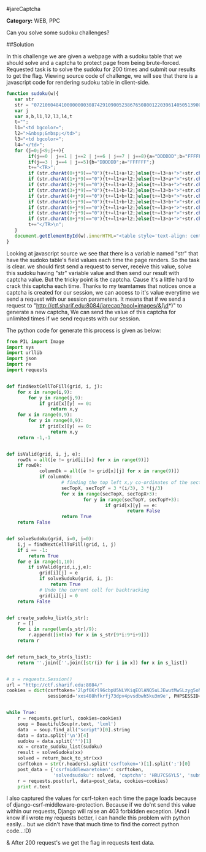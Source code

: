 #jareCaptcha

**Category:** WEB, PPC

Can you solve some sudoku challenges?

##Solution

In this challenge we are given a webpage with a sudoku table that we should solve and a captcha to protect page from being brute-forced.
Requested task is to solve the sudoku for 200 times and submit our results to get the flag.
Viewing source code of challenge, we will see that there is a javascript code for rendering sudoku table in client-side.

```javascript
function sudoku(w){
   var str
   str = "072106048410000000030874291090052386765080012203961405051390004320040107000000600";
   var j
   var a,b,l1,l2,l3,l4,t
   t="";
   l1="<td bgcolor=";
   l2=">&nbsp;&nbsp;</td>";
   l3="<td bgcolor=";
   l4="</td>";
   for (j=0;j<9;j++){
        if(j==0 | j==1 | j==2 | j==6 | j==7 | j==8){a="DDDDDD";b="FFFFFF";}
        if(j==3 | j==4 | j==5){b="DDDDDD";a="FFFFFF";}
        t+="<TR>";
        if (str.charAt(0+j*9)=="0"){t+=l1+a+l2;}else{t+=l3+a+">"+str.charAt(0+j*9)+l4;}
        if (str.charAt(1+j*9)=="0"){t+=l1+a+l2;}else{t+=l3+a+">"+str.charAt(1+j*9)+l4;}
        if (str.charAt(2+j*9)=="0"){t+=l1+a+l2;}else{t+=l3+a+">"+str.charAt(2+j*9)+l4;}
        if (str.charAt(3+j*9)=="0"){t+=l1+b+l2;}else{t+=l3+b+">"+str.charAt(3+j*9)+l4;}
        if (str.charAt(4+j*9)=="0"){t+=l1+b+l2;}else{t+=l3+b+">"+str.charAt(4+j*9)+l4;}
        if (str.charAt(5+j*9)=="0"){t+=l1+b+l2;}else{t+=l3+b+">"+str.charAt(5+j*9)+l4;}
        if (str.charAt(6+j*9)=="0"){t+=l1+a+l2;}else{t+=l3+a+">"+str.charAt(6+j*9)+l4;}
        if (str.charAt(7+j*9)=="0"){t+=l1+a+l2;}else{t+=l3+a+">"+str.charAt(7+j*9)+l4;}
        if (str.charAt(8+j*9)=="0"){t+=l1+a+l2;}else{t+=l3+a+">"+str.charAt(8+j*9)+l4;}
        t+="</TR>\n";
   }
   document.getElementById(w).innerHTML="<table style='text-align: center; vertical-align: middle; width: 270px; height: 270px;' border=2 cellpadding=0 cellspacing=0>\n"+t+"</table>\n";
}
```

Looking at javascript source we see that there is a variable named "str" that have the sudoko table's field values each time the page renders.
So the task is clear. we should first send a request to server, receive this value, solve this sudoku having "str" variable value and then send our result with captcha value.
But the tricky point is the captcha. Cause it's a little hard to crack this captcha each time.
Thanks to my teamtames that notices once a captcha is created for our session, we can access to it's value everytime we send a request with our session parameters.
It means that if we send a request to "http://ctf.sharif.edu:8084/jarecap?pool=images/&(\d*)" to generate a new captcha, We can send the value of this captcha
for unlimited times if we send requests with our session.

The python code for generate this process is given as below:

```python
from PIL import Image
import sys
import urllib
import json
import re
import requests


def findNextCellToFill(grid, i, j):
    for x in range(i,9):
        for y in range(j,9):
            if grid[x][y] == 0:
                return x,y
    for x in range(0,9):
        for y in range(0,9):
            if grid[x][y] == 0:
                return x,y
    return -1,-1


def isValid(grid, i, j, e):
    rowOk = all([e != grid[i][x] for x in range(9)])
    if rowOk:
            columnOk = all([e != grid[x][j] for x in range(9)])
            if columnOk:
                    # finding the top left x,y co-ordinates of the section containing the i,j cell
                    secTopX, secTopY = 3 *(i/3), 3 *(j/3)
                    for x in range(secTopX, secTopX+3):
                            for y in range(secTopY, secTopY+3):
                                    if grid[x][y] == e:
                                            return False
                    return True
    return False


def solveSudoku(grid, i=0, j=0):
    i,j = findNextCellToFill(grid, i, j)
    if i == -1:
        return True
    for e in range(1,10):
        if isValid(grid,i,j,e):
            grid[i][j] = e
            if solveSudoku(grid, i, j):
                return True
            # Undo the current cell for backtracking
            grid[i][j] = 0
    return False


def create_sudoku_list(s_str):
    r = []
    for i in range(len(s_str)/9):
        r.append([int(x) for x in s_str[9*i:9*i+9]])
    return r


def return_back_to_str(s_list):
    return ''.join([''.join([str(i) for i in x]) for x in s_list])


# s = requests.Session()
url = "http://ctf.sharif.edu:8084/"
cookies = dict(csrftoken='2lpf6Krl96cbpU5NLVKiqEOlANQ5uLJEwutMwSLzyg5oNMhwsUcnB1Farvic7uco',
               sessionid='xxs408hfkrfj73dpv4pvsdbwh5ku3m9e', PHPSESSID= 'qjp47pv1548uajdfhchddo5js3')


while True:
    r = requests.get(url, cookies=cookies)
    soup = BeautifulSoup(r.text, 'lxml')
    data  = soup.find_all("script")[0].string
    data = data.split('\n')[4]
    sudoku = data.split('"')[1]
    xx = create_sudoku_list(sudoku)
    result = solveSudoku(xx)
    solved = return_back_to_str(xx)
    csrftoken = str(r.headers).split('csrftoken=')[1].split(';')[0]
    post_data = {'csrfmiddlewaretoken': csrftoken,
                 'solvedsudoku': solved, 'captcha': 'HRU7CS6YL5', 'submit': 'Submit'}
    r = requests.post(url, data=post_data, cookies=cookies)
    print r.text
```

I also captured the values for csrf-token each time the page loads because of django-csrf-middleware-protection.
Because if we do'nt send this value within our requests, Django will raise an 403 forbidden exception. (And i know if i wrote my requests better, i can handle this problem with python easily... but we didn't have that much time to find the correct python code...:D)

& After 200 request's we get the flag in requests text data.
